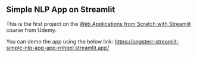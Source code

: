 ## Simple NLP App on Streamlit

This is the first project on the [Web Applications from Scratch with Streamlit](https://www.udemy.com/course/web-app-from-scratch-with-streamlit/) course from Udemy.

You can demo the app using the below link:
https://ongsterr-streamlit-simple-nlp-app-app-rnhqel.streamlit.app/
